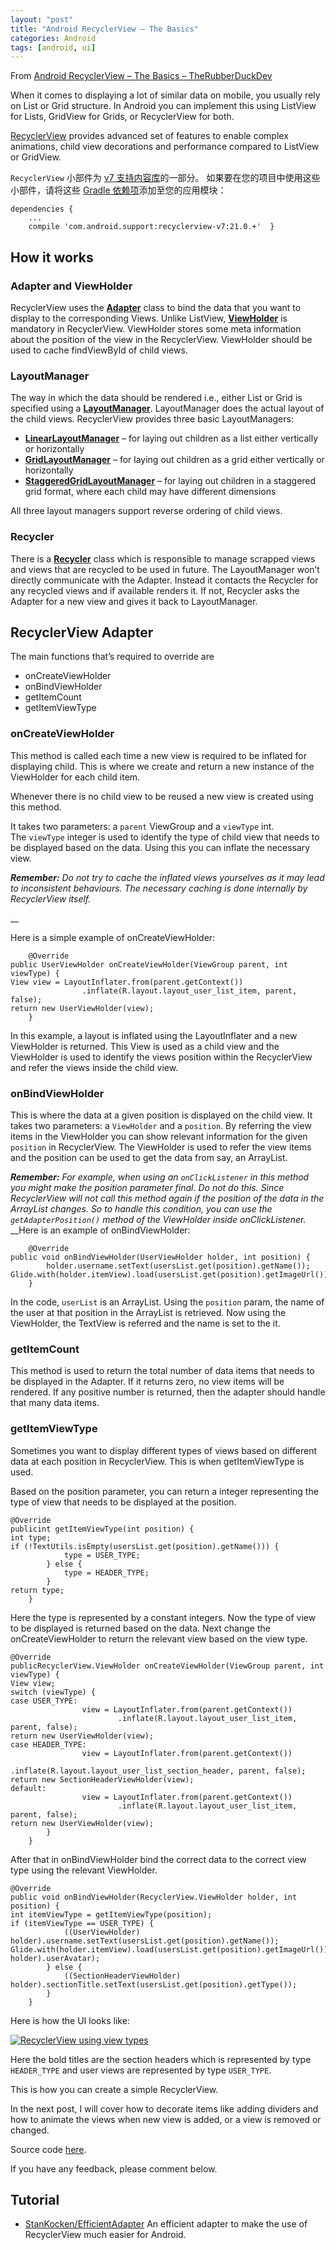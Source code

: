 ```yaml
---
layout: "post"
title: "Android RecyclerView – The Basics"
categories: Android
tags: [android, ui]
---
```


From [Android RecyclerView – The Basics – TheRubberDuckDev](https://therubberduckdev.wordpress.com/2017/10/09/android-recyclerview-the-basics/)

When it comes to displaying a lot of similar data on mobile, you usually rely on List or Grid structure. In Android you can implement this using ListView for Lists, GridView for Grids, or RecyclerView for both.

[RecyclerView](https://developer.android.com/reference/android/support/v7/widget/RecyclerView.html) provides advanced set of features to enable complex animations, child view decorations and performance compared to ListView or GridView.

`RecyclerView` 小部件为 [v7 支持内容库](https://developer.android.com/tools/support-library/features.html#v7)的一部分。 如果要在您的项目中使用这些小部件，请将这些 [Gradle 依赖项](https://developer.android.com/studio/build/index.html#dependencies)添加至您的应用模块：

```
dependencies {  
    ...  
    compile 'com.android.support:recyclerview-v7:21.0.+'  }
```

## How it works

### Adapter and ViewHolder

RecyclerView uses the **[Adapter](https://developer.android.com/reference/android/support/v7/widget/RecyclerView.Adapter.html)** class to bind the data that you want to display to the corresponding Views. Unlike ListView, **[ViewHolder](https://developer.android.com/reference/android/support/v7/widget/RecyclerView.ViewHolder.html)** is mandatory in RecyclerView. ViewHolder stores some meta information about the position of the view in the RecyclerView. ViewHolder should be used to cache findViewById of child views.

### LayoutManager

The way in which the data should be rendered i.e., either List or Grid is specified using a **[LayoutManager](https://developer.android.com/reference/android/support/v7/widget/RecyclerView.LayoutManager.html)**. LayoutManager does the actual layout of the child views. RecyclerView provides three basic LayoutManagers:

* **[LinearLayoutManager](https://developer.android.com/reference/android/support/v7/widget/LinearLayoutManager.html)** – for laying out children as a list either vertically or horizontally
* **[GridLayoutManager](https://developer.android.com/reference/android/support/v7/widget/GridLayoutManager.html)** – for laying out children as a grid either vertically or horizontally
* **[StaggeredGridLayoutManager](https://developer.android.com/reference/android/support/v7/widget/StaggeredGridLayoutManager.html)** – for laying out children in a staggered grid format, where each child may have different dimensions

All three layout managers support reverse ordering of child views.

### Recycler

There is a **[Recycler](https://developer.android.com/reference/android/support/v7/widget/RecyclerView.Recycler.html)** class which is responsible to manage scrapped views and views that are recycled to be used in future. The LayoutManager won’t directly communicate with the Adapter. Instead it contacts the Recycler for any recycled views and if available renders it. If not, Recycler asks the Adapter for a new view and gives it back to LayoutManager.

## RecyclerView Adapter

The main functions that’s required to override are

* onCreateViewHolder
* onBindViewHolder
* getItemCount
* getItemViewType

### **onCreateViewHolder**

This method is called each time a new view is required to be inflated for displaying child. This is where we create and return a new instance of the ViewHolder for each child item.

Whenever there is no child view to be reused a new view is created using this method.

It takes two parameters: a `parent` ViewGroup and a `viewType` int.  
The `viewType` integer is used to identify the type of child view that needs to be displayed based on the data. Using this you can inflate the necessary view.

_**Remember:** Do not try to cache the inflated views yourselves as it may lead to inconsistent behaviours. The necessary caching is done internally by RecyclerView itself._

  __

Here is a simple example of onCreateViewHolder:

```
    @Override  
public UserViewHolder onCreateViewHolder(ViewGroup parent, int viewType) {  
View view = LayoutInflater.from(parent.getContext())  
                .inflate(R.layout.layout_user_list_item, parent, false);  
return new UserViewHolder(view);  
    }  

```

In this example, a layout is inflated using the LayoutInflater and a new ViewHolder is returned. This View is used as a child view and the ViewHolder is used to identify the views position within the RecyclerView and refer the views inside the child view.

### onBindViewHolder

This is where the data at a given position is displayed on the child view. It takes two parameters: a `ViewHolder` and a `position`. By referring the view items in the ViewHolder you can show relevant information for the given `position` in RecyclerView. The ViewHolder is used to refer the view items and the position can be used to get the data from say, an ArrayList.

**_Remember:_** _For example, when using an `onClickListener` in this method you might make the position parameter final. Do not do this. Since RecyclerView will not call this method again if the position of the data in the ArrayList changes. So to handle this condition, you can use the `getAdapterPosition()` method of the ViewHolder inside onClickListener._  
  __Here is an example of onBindViewHolder:

```
    @Override  
public void onBindViewHolder(UserViewHolder holder, int position) {  
        holder.username.setText(usersList.get(position).getName());  
Glide.with(holder.itemView).load(usersList.get(position).getImageUrl()).into(holder.userAvatar);  
    }  

```

In the code, `userList` is an ArrayList. Using the `position` param, the name of the user at that position in the ArrayList is retrieved. Now using the ViewHolder, the TextView is referred and the name is set to the it.

### getItemCount

This method is used to return the total number of data items that needs to be displayed in the Adapter. If it returns zero, no view items will be rendered. If any positive number is returned, then the adapter should handle that many data items.

### getItemViewType

Sometimes you want to display different types of views based on different data at each position in RecyclerView. This is when getItemViewType is used.

Based on the position parameter, you can return a integer representing the type of view that needs to be displayed at the position.

```
@Override  
publicint getItemViewType(int position) {  
int type;  
if (!TextUtils.isEmpty(usersList.get(position).getName())) {  
            type = USER_TYPE;  
        } else {  
            type = HEADER_TYPE;  
        }  
return type;  
    }  

```

Here the type is represented by a constant integers. Now the type of view to be displayed is returned based on the data. Next change the onCreateViewHolder to return the relevant view based on the view type.

```
@Override  
publicRecyclerView.ViewHolder onCreateViewHolder(ViewGroup parent, int viewType) {  
View view;  
switch (viewType) {  
case USER_TYPE:  
                view = LayoutInflater.from(parent.getContext())  
                        .inflate(R.layout.layout_user_list_item, parent, false);  
return new UserViewHolder(view);  
case HEADER_TYPE:  
                view = LayoutInflater.from(parent.getContext())  
                        .inflate(R.layout.layout_user_list_section_header, parent, false);  
return new SectionHeaderViewHolder(view);  
default:  
                view = LayoutInflater.from(parent.getContext())  
                        .inflate(R.layout.layout_user_list_item, parent, false);  
return new UserViewHolder(view);  
        }  
    }  

```

After that in onBindViewHolder bind the correct data to the correct view type using the relevant ViewHolder.

```
@Override  
public void onBindViewHolder(RecyclerView.ViewHolder holder, int position) {  
int itemViewType = getItemViewType(position);  
if (itemViewType == USER_TYPE) {  
            ((UserViewHolder) holder).username.setText(usersList.get(position).getName());  
Glide.with(holder.itemView).load(usersList.get(position).getImageUrl()).into(((UserViewHolder) holder).userAvatar);  
        } else {  
            ((SectionHeaderViewHolder) holder).sectionTitle.setText(usersList.get(position).getType());  
        }  
    }  

```

Here is how the UI looks like:

[![RecyclerView using view types](https://therubberduckdev.files.wordpress.com/2017/10/screenshot_20171009-003555.jpg?w=360&h=640 "RecyclerView list using view types")](https://therubberduckdev.files.wordpress.com/2017/10/screenshot_20171009-003555.jpg)

Here the bold titles are the section headers which is represented by type `HEADER_TYPE` and user views are represented by type `USER_TYPE`.

This is how you can create a simple RecyclerView.

In the next post, I will cover how to decorate items like adding dividers and how to animate the views when new view is added, or a view is removed or changed.

Source code [here](https://github.com/sjthn/RecyclerViewDemo).

If you have any feedback, please comment below.

## Tutorial

- [StanKocken/EfficientAdapter](https://github.com/StanKocken/EfficientAdapter) An efficient adapter to make the use of RecyclerView much easier for Android.